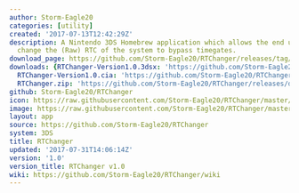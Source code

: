 ```yaml
---
author: Storm-Eagle20
categories: [utility]
created: '2017-07-13T12:42:29Z'
description: A Nintendo 3DS Homebrew application which allows the end user to freely
  change the (Raw) RTC of the system to bypass timegates.
download_page: https://github.com/Storm-Eagle20/RTChanger/releases/tag/1.0
downloads: {RTChanger-Version1.0.3dsx: 'https://github.com/Storm-Eagle20/RTChanger/releases/download/1.0/RTChanger-Version1.0.3dsx',
  RTChanger-Version1.0.cia: 'https://github.com/Storm-Eagle20/RTChanger/releases/download/1.0/RTChanger-Version1.0.cia',
  RTChanger.zip: 'https://github.com/Storm-Eagle20/RTChanger/releases/download/1.0/RTChanger.zip'}
github: Storm-Eagle20/RTChanger
icon: https://raw.githubusercontent.com/Storm-Eagle20/RTChanger/master/assets/logo.png
image: https://raw.githubusercontent.com/Storm-Eagle20/RTChanger/master/assets/banner.png
layout: app
source: https://github.com/Storm-Eagle20/RTChanger
system: 3DS
title: RTChanger
updated: '2017-07-31T14:06:14Z'
version: '1.0'
version_title: RTChanger v1.0
wiki: https://github.com/Storm-Eagle20/RTChanger/wiki
---
```

